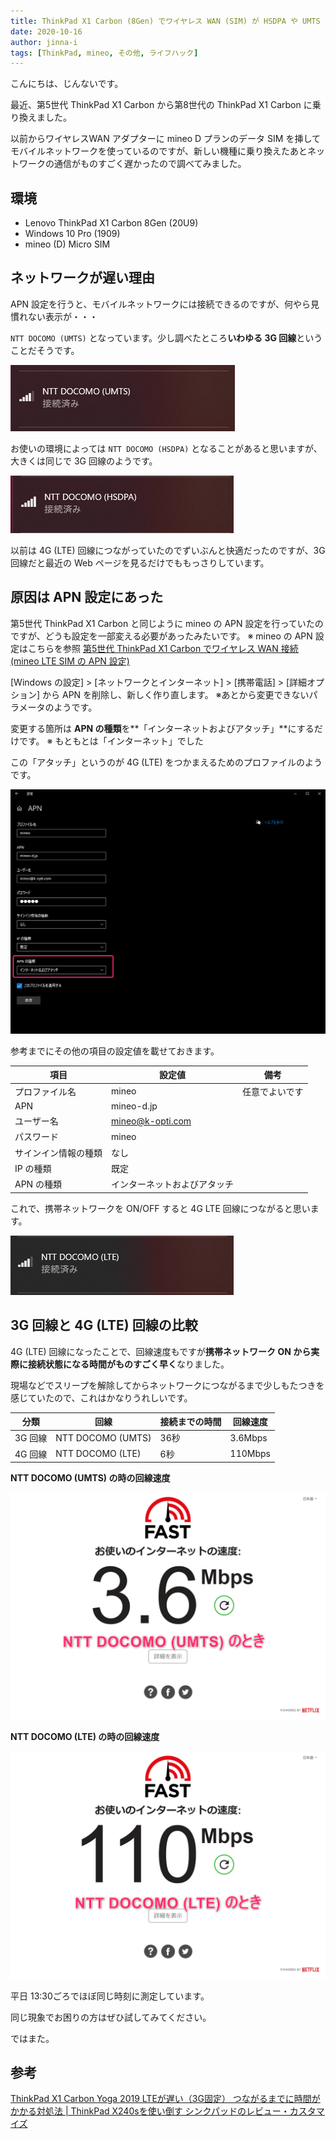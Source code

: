 ```yaml
---
title: ThinkPad X1 Carbon (8Gen) でワイヤレス WAN (SIM) が HSDPA や UMTS となり回線速度が遅い (LTE にならない) 場合の確認点
date: 2020-10-16
author: jinna-i
tags: [ThinkPad, mineo, その他, ライフハック]
---
```


こんにちは、じんないです。

最近、第5世代 ThinkPad X1 Carbon から第8世代の ThinkPad X1 Carbon に乗り換えました。

以前からワイヤレスWAN アダプターに mineo D プランのデータ SIM を挿してモバイルネットワークを使っているのですが、新しい機種に乗り換えたあとネットワークの通信がものすごく遅かったので調べてみました。

## 環境

- Lenovo ThinkPad X1 Carbon 8Gen (20U9)
- Windows 10 Pro (1909)
- mineo (D) Micro SIM

## ネットワークが遅い理由

APN 設定を行うと、モバイルネットワークには接続できるのですが、何やら見慣れない表示が・・・

`NTT DOCOMO (UMTS)` となっています。少し調べたところ**いわゆる 3G 回線**ということだそうです。

![](images/check-points-when-wireless-wan-does-not-become-lte-on-thinkpad-x1-carbon-1.png)

お使いの環境によっては `NTT DOCOMO (HSDPA)` となることがあると思いますが、大きくは同じで 3G 回線のようです。

![](images/check-points-when-wireless-wan-does-not-become-lte-on-thinkpad-x1-carbon-2.png)

以前は 4G (LTE) 回線につながっていたのでずいぶんと快適だったのですが、3G 回線だと最近の Web ページを見るだけでももっさりしています。

## 原因は APN 設定にあった

第5世代 ThinkPad X1 Carbon と同じように mineo の APN 設定を行っていたのですが、どうも設定を一部変える必要があったみたいです。
※ mineo の APN 設定はこちらを参照
[第5世代 ThinkPad X1 Carbon でワイヤレス WAN 接続 (mineo LTE SIM の APN 設定)](/5th-gen-thinkpad-x1-carbon-wireless-wan/)

[Windows の設定] > [ネットワークとインターネット] > [携帯電話] > [詳細オプション] から APN を削除し、新しく作り直します。
※あとから変更できないパラメータのようです。

変更する箇所は **APN の種類**を**「インターネットおよびアタッチ」**にするだけです。
※ もともとは「インターネット」でした

この「アタッチ」というのが 4G (LTE) をつかまえるためのプロファイルのようです。

![](images/check-points-when-wireless-wan-does-not-become-lte-on-thinkpad-x1-carbon-3.png)

参考までにその他の項目の設定値を載せておきます。

項目 | 設定値 | 備考
-- | -- | --
プロファイル名 | mineo | 任意でよいです
APN | mineo-d.jp |  
ユーザー名 | mineo@k-opti.com |  
パスワード | mineo |  
サインイン情報の種類 | なし |  
IP の種類 | 既定 |  
APN の種類 | インターネットおよびアタッチ |  

これで、携帯ネットワークを ON/OFF すると 4G LTE 回線につながると思います。

![](images/check-points-when-wireless-wan-does-not-become-lte-on-thinkpad-x1-carbon-4.png)

## 3G 回線と 4G (LTE) 回線の比較

4G (LTE) 回線になったことで、回線速度もですが**携帯ネットワーク ON から実際に接続状態になる時間がものすごく早く**なりました。

現場などでスリープを解除してからネットワークにつながるまで少しもたつきを感じていたので、これはかなりうれしいです。

分類 | 回線 | 接続までの時間 | 回線速度
-- | -- | -- | --
3G 回線 | NTT DOCOMO (UMTS) | 36秒 | 3.6Mbps
4G 回線 | NTT DOCOMO (LTE) | 6秒 | 110Mbps

**NTT DOCOMO (UMTS) の時の回線速度**

![](images/check-points-when-wireless-wan-does-not-become-lte-on-thinkpad-x1-carbon-5.png)

**NTT DOCOMO (LTE) の時の回線速度**

![](images/check-points-when-wireless-wan-does-not-become-lte-on-thinkpad-x1-carbon-6.png)

平日 13:30ごろでほぼ同じ時刻に測定しています。

同じ現象でお困りの方はぜひ試してみてください。

ではまた。

## 参考

[ThinkPad X1 Carbon Yoga 2019 LTEが遅い（3G固定） つながるまでに時間がかかる対処法 | ThinkPad X240sを使い倒す シンクパッドのレビュー・カスタマイズ](https://korya-sugoi.com/thinkpad_faq/lte_delay_x1yoga_x1carbon_x390/)
